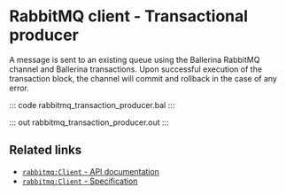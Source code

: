 # RabbitMQ client - Transactional producer

A message is sent to an existing queue using the Ballerina RabbitMQ channel and Ballerina transactions. Upon successful execution of the transaction block, the channel will commit and rollback in the case of any error.

::: code rabbitmq_transaction_producer.bal :::

::: out rabbitmq_transaction_producer.out :::

## Related links
- [`rabbitmq:Client` - API documentation](https://lib.ballerina.io/ballerinax/rabbitmq/latest/clients/Client)
- [`rabbitmq:Client` - Specification](https://github.com/ballerina-platform/module-ballerinax-rabbitmq/blob/master/docs/spec/spec.md#5-publishing)

